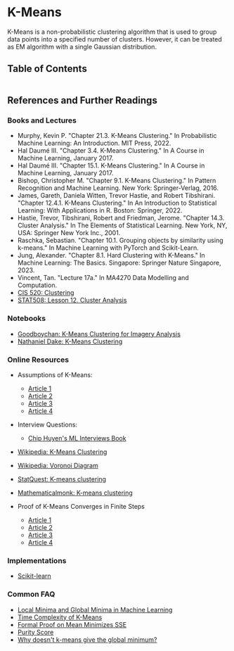 # K-Means

K-Means is a non-probabilistic clustering algorithm that is used to group data points into a specified number of clusters.
However, it can be treated as EM algorithm with a single Gaussian distribution.

## Table of Contents

```{tableofcontents}
```

## References and Further Readings

### Books and Lectures

- Murphy, Kevin P. "Chapter 21.3. K-Means Clustering." In Probabilistic Machine Learning: An Introduction. MIT Press, 2022.
- Hal Daumé III. "Chapter 3.4. K-Means Clustering." In A Course in Machine Learning, January 2017.
- Hal Daumé III. "Chapter 15.1. K-Means Clustering." In A Course in Machine Learning, January 2017.
- Bishop, Christopher M. "Chapter 9.1. K-Means Clustering." In Pattern Recognition and Machine Learning. New York: Springer-Verlag, 2016.
- James, Gareth, Daniela Witten, Trevor Hastie, and Robert Tibshirani. "Chapter 12.4.1. K-Means Clustering." In An Introduction to Statistical Learning: With Applications in R. Boston: Springer, 2022.
- Hastie, Trevor, Tibshirani, Robert and Friedman, Jerome. "Chapter 14.3. Cluster Analysis." In The Elements of Statistical Learning. New York, NY, USA: Springer New York Inc., 2001.
- Raschka, Sebastian. "Chapter 10.1. Grouping objects by similarity using k-means." In Machine Learning with PyTorch and Scikit-Learn.
- Jung, Alexander. "Chapter 8.1. Hard Clustering with K-Means." In Machine Learning: The Basics. Singapore: Springer Nature Singapore, 2023.
- Vincent, Tan. "Lecture 17a." In MA4270 Data Modelling and Computation.
- [CIS 520: Clustering](https://alliance.seas.upenn.edu/~cis520/dynamic/2022/wiki/index.php?n=Lectures.Clustering)
- [STAT508: Lesson 12. Cluster Analysis](https://online.stat.psu.edu/stat508/lesson/12)

### Notebooks

- [Goodboychan: K-Means Clustering for Imagery Analysis](https://goodboychan.github.io/python/machine_learning/natural_language_processing/vision/2020/10/26/01-K-Means-Clustering-for-Imagery-Analysis.html)
- [Nathaniel Dake: K-Means Clustering](https://www.nathanieldake.com/Machine_Learning/04-Unsupervised_Learning_Cluster_Analysis-02-Cluster-Analysis-K-Means-Clustering.html)

### Online Resources

- Assumptions of K-Means:
    - [Article 1](https://stats.stackexchange.com/questions/133656/how-to-understand-the-drawbacks-of-k-means)
    - [Article 2](https://stats.stackexchange.com/questions/576812/what-are-the-k-means-algorithm-assumptions)
    - [Article 3](https://developers.google.com/machine-learning/clustering/algorithm/advantages-disadvantages)
    - [Article 4](https://scikit-learn.org/stable/auto_examples/cluster/plot_kmeans_assumptions.html)
- Interview Questions:
    - [Chip Huyen's ML Interviews Book](https://huyenchip.com/ml-interviews-book/contents/8.1.2-questions.html)
- [Wikipedia: K-Means Clustering](https://en.wikipedia.org/wiki/K-means_clustering)
- [Wikipedia: Voronoi Diagram](https://en.wikipedia.org/wiki/Voronoi_diagram)
- [StatQuest: K-means clustering](https://www.youtube.com/watch?v=4b5d3muPQmA)
- [Mathematicalmonk: K-means clustering](https://www.youtube.com/watch?v=0MQEt10e4NM)

- Proof of K-Means Converges in Finite Steps
    - [Article 1](https://stats.stackexchange.com/questions/188087/proof-of-convergence-of-k-means)
    - [Article 2](https://stats.stackexchange.com/questions/211086/proof-of-k-means-convergence-in-finite-iterations)
    - [Article 3](https://stats.stackexchange.com/questions/603327/question-on-the-proof-of-convergence-of-k-means)
    - [Article 4](https://las.inf.ethz.ch/courses/lis-s16/hw/hw4_sol.pdf)

### Implementations

- [Scikit-learn](https://github.com/scikit-learn/scikit-learn/blob/main/sklearn/cluster/_kmeans.py)

### Common FAQ

- [Local Minima and Global Minima in Machine Learning](https://stats.stackexchange.com/questions/521786/what-are-global-minima-and-local-minima-in-machine-learning)
- [Time Complexity of K-Means](https://stackoverflow.com/questions/18634149/what-is-the-time-complexity-of-k-means)
- [Formal Proof on Mean Minimizes SSE](https://math.stackexchange.com/questions/967138/formal-proof-that-mean-minimize-squared-error-function)
- [Purity Score](https://stackoverflow.com/questions/34047540/python-clustering-purity-metric)
- [Why doesn't k-means give the global minimum?](https://stats.stackexchange.com/questions/48757/why-doesnt-k-means-give-the-global-minimum)